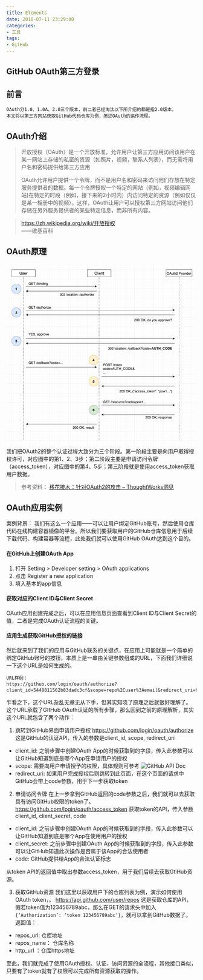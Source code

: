 ```yaml
---
title: Elements
date: 2018-07-11 23:29:08
categories:
- 工具
tags:
- GitHub
---
```


## GitHub OAuth第三方登录
## 前言
	OAuth分1.0、1.0A、2.0三个版本，前二者已经淘汰以下所介绍的都是指2.0版本。
	本文将以第三方网站获取GitHub代码仓库为例，简述OAuth的运作流程。

## OAuth介绍
> 	开放授权（OAuth）是一个开放标准，允许用户让第三方应用访问该用户在某一网站上存储的私密的资源（如照片，视频，联系人列表），而无需将用户名和密码提供给第三方应用  
>   
> 	OAuth允许用户提供一个令牌，而不是用户名和密码来访问他们存放在特定服务提供者的数据。每一个令牌授权一个特定的网站（例如，视频编辑网站)在特定的时段（例如，接下来的2小时内）内访问特定的资源（例如仅仅是某一相册中的视频）。这样，OAuth让用户可以授权第三方网站访问他们存储在另外服务提供者的某些特定信息，而非所有内容。  

> https://zh.wikipedia.org/wiki/开放授权  
> ——维基百科  

## OAuth原理
![](https://github.com/ShoreCN/ShoreCN.github.io/blob/master/resource/1-OAuth2-Authorization-Code-Flow.png?raw=true)
	我们把OAuth2的整个认证过程大致分为三个阶段。第一阶段主要是向用户取得授权许可，对应图中的第1、2、3步；第二阶段主要是申请访问令牌（access_token），对应图中的第4、5步；第三阶段就是使用access_token获取用户数据。

> 参考资料： [移花接木：针对OAuth2的攻击 – ThoughtWorks洞见](http://insights.thoughtworkers.org/attack-aim-at-oauth2/)  

## OAuth应用实例
案例背景：
我们有这么一个应用——可以让用户绑定GitHub账号，然后使用仓库代码在线构建容器镜像的平台。所以我们要获取用户的GitHub仓库信息用于后续下载代码、构建容器等流程，此处我们就可以使用GitHub OAuth达到这个目的。

#### 在GitHub上创建OAuth App
1. 打开 Setting > Developer setting > OAuth applications
2. 点击 Register a new application
3. 填入基本的app信息

#### 获取对应的Client ID与Client Secret
OAuth应用创建完成之后，可以在应用信息页面查看到Client ID与Client Secret的值，二者是完成OAuth认证流程的关键。

#### 应用生成获取GitHub授权的链接
然后就来到了我们的应用与GitHub联系的关键点，在应用上可能就是一个简单的绑定GitHub账号的按钮，本质上是一串由关键参数组成的URL，下面我们详细说一下这个URL是如何生成的。
```
URL样例：
https://github.com/login/oauth/authorize?client_id=5448811562b83dadc3cf&scope=repo%2Cuser%3Aemail&redirect_uri=http%3A%2F%2Fcd.10.com%2Fapi%2Fgithub%2Foauth%2Fcallback%3Fredirect_url%3Dhttp%253A%252F%252Fwww.baidu.com%26uid%3D99
```

乍看之下，这个URL杂乱无章无从下手，但其实知晓了原理之后就很好理解了。
这个URL承载了GItHub OAuth认证的所有步骤，那么回到之前的原理解析，其实这个URL就包含了两个动作：
1. 跳转到GitHub界面申请用户授权
https://github.com/login/oauth/authorize 
这是GitHub的认证API，传入的参数是client_id, scope, redirect_uri 
- client_id: 之前步骤中创建OAuth App的时候获取到的字段，传入此参数可以让GitHub知道到底是哪个App在申请用户的授权
- scope: 需要向用户申请授予的权限，具体规则可参考 ![GitHub API Doc](https://developer.github.com/apps/building-oauth-apps/scopes-for-oauth-apps/)
- redirect_uri: 如果用户完成授权后则跳转到此页面，在这个页面的请求中GitHub会带上code参数，用于下一步获取token

2. 申请访问令牌
在上一步拿到GitHub返回的code参数之后，我们就可以去获取具有访问GitHub权限的token了。
https://github.com/login/oauth/access_token
获取token的API，传入参数client_id, client_secret, code
- client_id: 之前步骤中创建OAuth App的时候获取到的字段，传入此参数可以让GitHub知道到底是哪个App在使用用户的授权
- client_secret: 之前步骤中创建OAuth App的时候获取到的字段，传入此参数可以让GitHub知道此次操作是否属于该App的合法使用者
- code: GitHub提供给App的合法认证标志

从token API的返回值中取出参数access_token，用于我们后续去获取GtiHub资源。

3. 获取GitHub资源
我们这里以获取用户下的仓库列表为例，演示如何使用OAuth token，。
https://api.github.com/user/repos
这是获取仓库的API，假若token值为123456789abc，那么在GET的请求头中加入`{‘Authorization’: ‘token 123456789abc’}`，就可以拿到GitHub数据了。
返回值：
- repos_url: 仓库地址
- repos_name： 仓库名称
- http_url ：仓库https地址

至此，我们就完成了使用OAuth授权、认证、访问资源的全流程，其他接口类似，只要有了token就有了权限可以完成所有资源获取的操作。

